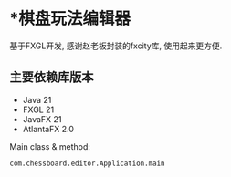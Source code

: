 # *棋盘玩法编辑器

基于FXGL开发, 感谢赵老板封装的fxcity库, 使用起来更方便.

## 主要依赖库版本
* Java 21
* FXGL 21
* JavaFX 21
* AtlantaFX 2.0

Main class & method: 
```text
com.chessboard.editor.Application.main
```